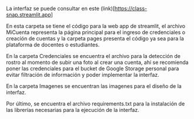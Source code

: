 La interfaz se puede consultar en este (link)[https://class-snap.streamlit.app]

En esta carpeta se tiene el código para la web app de streamlit, el archivo MiCuenta representa la página principal para el ingreso de credenciales o creación de cuentas y la carpeta pages presenta el código ya sea para la plataforma de docentes o estudiantes.

En la carpeta Credenciales se encuentra el archivo para la detección de rostro al momento de subir una foto al crear una cuenta, ahí se recomienda poner las credenciales para el bucket de Google Storage personal para evitar filtración de información y poder implementar la interfaz.

En la carpeta Imagenes se encuentran las imagenes para el diseño de la interfaz.

Por último, se encuentra el archivo requirements.txt para la instalación de las librerías necesarias para la ejecución de la interfaz.
